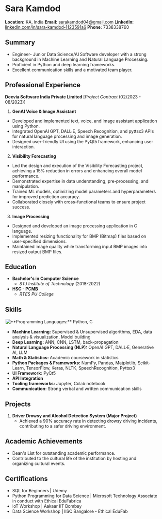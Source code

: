 # Sara Kamdod
**Location:** KA, India
**Email:** sarakamdod04@gmail.com
**LinkedIn:** [linkedin.com/in/sara-kamdod-1123591a6](https://www.linkedin.com/in/sara-kamdod-1123591a6)
**Phone:** 7338338760

## Summary
- Engineer- Junior Data Science/AI Software developer with a strong background in Machine Learning and Natural Language Processing.
- Proficient in Python and deep learning frameworks.
- Excellent communication skills and a motivated team player.

## Professional Experience
**Deevia Software India Private Limited** [*Project Contract* (02/2023 - 08/2023)]

1. **GenAI Voice & Image Assistant**
- Developed and implemented text, voice, and image assistant application using Python.
- Integrated OpenAI GPT, DALL·E, Speech Recognition, and pyttsx3 APIs for natural language processing and image generation.
- Designed user-friendly UI using the PyQt5 framework, enhancing user interaction.

2. **Visibility Forecasting**
- Led the design and execution of the Visibility Forecasting project, achieving a 15% reduction in errors and enhancing overall model performance.
- Demonstrated expertise in data understanding, pre-processing, and manipulation.
- Trained ML models, optimizing model parameters and hyperparameters for improved prediction accuracy.
- Collaborated closely with cross-functional teams to ensure project success.

3. **Image Processing**
- Designed and developed an image processing application in C language.
- Implemented resizing functionality for BMP (Bitmap) files based on user-specified dimensions.
- Maintained image quality while transforming input BMP images into resized output BMP files.

## Education
- **Bachelor's in Computer Science**
  - *STJ Institute of Technology* (2018-2022)
- **HSC - PCMB**
  - *RTES PU College*

## Skills
<img alt="**Programming Languages:** Python, C" src="https://img.shields.io/badge/c%20-%2300599C.svg?&style=for-the-badge&logo=c&logoColor=white" style="margin:2px;"/>

- **Machine Learning:** Supervised & Unsupervised algorithms, EDA, data analysis & visualization, Model building
- **Deep Learning:** ANN, CNN, LSTM, back-propagation 
- **Natural Language Processing (NLP):** OpenAI GPT, DALL·E, Generative AI, LLM
- **Math & Statistics:** Academic coursework in statistics
- **Python Packages & Frameworks:** NumPy, Pandas, Matplotlib, Scikit-Learn, TensorFlow, Keras, NLTK, SpeechRecognition, Pyttsx3
- **UI Framework:** PyQt5
- **API Integration**
- **Tooling frameworks:** Jupyter, Colab notebook
- **Communication:** Strong verbal and written communication skills

## Projects
1. **Driver Drowsy and Alcohol Detection System (Major Project)**
   - Achieved a 90% accuracy rate in detecting drowsy driving incidents, contributing to a safer driving environment.

## Academic Achievements 
- Dean's List for outstanding academic performance.
- Contributed to the cultural life of the institution by hosting and organizing cultural events.

## Certifications
- SQL for Beginners | Udemy
- Python Programming for Data Science | Microsoft Technology Associate in conduct with Ethical EduFabrica
- IoT Workshop | Aakaar IIT Bombay
- Data Science Workshop | IISC Bangalore - Ethical EduFab
